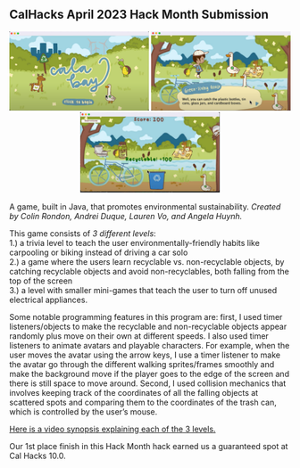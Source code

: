 ## CalHacks April 2023 Hack Month Submission

<p align="center">
  <img src = "./Screenshots/CalHacks1.png" width=250/>
  <img src = "./Screenshots/CalHacks2.png" width=250/>
  <img src = "./Screenshots/CalHacks3.png" width=250/>
</p>

A game, built in Java, that promotes environmental sustainability. _Created by Colin Rondon, Andrei Duque, Lauren Vo, and Angela Huynh._

This game consists of _3 different levels_:\
1.) a trivia level to teach the user environmentally-friendly habits like carpooling or biking instead of driving a car solo\
2.) a game where the users learn recyclable vs. non-recyclable objects, by catching recyclable objects and avoid non-recyclables, both falling from the top of the screen\
3.) a level with smaller mini-games that teach the user to turn off unused electrical appliances.

Some notable programming features in this program are: first, I used timer listeners/objects to make the recyclable and non-recyclable objects appear randomly plus move on their own at different speeds. I also used timer listeners to animate avatars and playable characters. For example, when the user moves the avatar using the arrow keys, I use a timer listener to make the avatar go through the different walking sprites/frames smoothly and make the background move if the player goes to the edge of the screen and there is still space to move around. Second, I used collision mechanics that involves keeping track of the coordinates of all the falling objects at scattered spots and comparing them to the coordinates of the trash can, which is controlled by the user’s mouse.

[Here is a video synopsis explaining each of the 3 levels.](https://youtu.be/Uyp3ljLLolY?si=nNR7iJKyN-PVRsRu)

Our 1st place finish in this Hack Month hack earned us a guaranteed spot at Cal Hacks 10.0.
